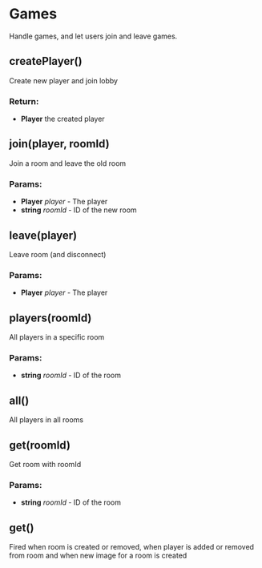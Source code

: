 

<!-- Start src/server/games.js -->

# Games

Handle games, and let users join and leave games.

## createPlayer()

Create new player and join lobby

### Return:

* **Player** the created player

## join(player, roomId)

Join a room and leave the old room

### Params:

* **Player** *player* - The player
* **string** *roomId* - ID of the new room

## leave(player)

Leave room (and disconnect)

### Params:

* **Player** *player* - The player

## players(roomId)

All players in a specific room

### Params:

* **string** *roomId* - ID of the room

## all()

All players in all rooms

## get(roomId)

Get room with roomId

### Params:

* **string** *roomId* - ID of the room

## get()

Fired when room is created or removed, when player is added or removed
from room and when new image for a room is created

<!-- End src/server/games.js -->

